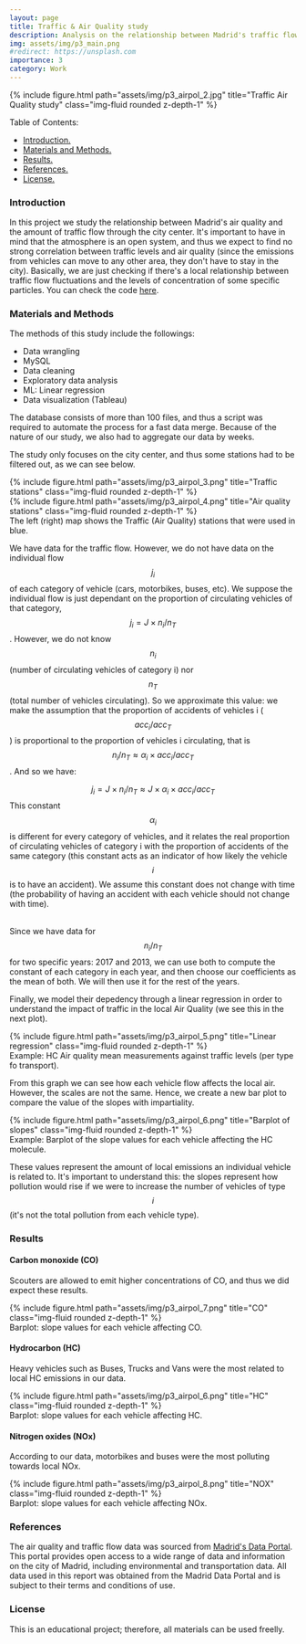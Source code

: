 ```yaml
---
layout: page
title: Traffic & Air Quality study
description: Analysis on the relationship between Madrid's traffic flow and its own air quality levels.
img: assets/img/p3_main.png
#redirect: https://unsplash.com
importance: 3
category: Work
---
```

<div class="row">
    <div class="col-sm mt-3 mt-md-0">
        {% include figure.html path="assets/img/p3_airpol_2.jpg" title="Traffic Air Quality study" class="img-fluid rounded z-depth-1" %}
    </div>
</div>

<div id="table-of-contents">
  <p>Table of Contents:</p>
<ul>
  <li><a href="#section1">Introduction.</a></li>
  <li><a href="#section2">Materials and Methods.</a></li>
  <li><a href="#section3">Results.</a></li>
  <li><a href="#section4">References.</a></li>
  <li><a href="#section5">License.</a></li>
</ul></div>



<a id='section1'></a>
### Introduction

In this project we study the relationship between Madrid's air quality and the amount of traffic flow through the city center. It's important to have in mind that the atmosphere is an open system, and thus we expect to find no strong correlation between traffic levels and air quality (since the emissions from vehicles can move to any other area, they don't have to stay in the city). Basically, we are just checking if there's a local relationship between traffic flow fluctuations and the levels of concentration of some specific particles. You can check the code <a href="https://github.com/fbgranell/analysis-traffic-airquality-madrid">here</a>.


<a id='section2'></a>
### Materials and Methods

The methods of this study include the followings:

* Data wrangling
* MySQL
* Data cleaning
* Exploratory data analysis
* ML: Linear regression
* Data visualization (Tableau)

The database consists of more than 100 files, and thus a script was required to automate the process for a fast data merge.
Because of the nature of our study, we also had to aggregate our data by weeks.

The study only focuses on the city center, and thus some stations had to be filtered out, as we can see below. 

<div class="row justify-content-sm-center">
    <div class="col-sm-8 mt-3 mt-md-0">
        {% include figure.html path="assets/img/p3_airpol_3.png" title="Traffic stations" class="img-fluid rounded z-depth-1" %}
    </div>
    <div class="col-sm-4 mt-3 mt-md-0">
        {% include figure.html path="assets/img/p3_airpol_4.png" title="Air quality stations" class="img-fluid rounded z-depth-1" %}
    </div>
</div>
<div class="caption">
    The left (right) map shows the Traffic (Air Quality) stations that were used in blue.
</div>

We have data for the traffic flow. However, we do not have data on the individual flow $$j_i$$ of each category of vehicle (cars, motorbikes, buses, etc). We suppose the individual flow is just dependant on the proportion of circulating vehicles of that category, $$j_i = J \times n_i/n_T$$. However, we do not know $$n_i$$ (number of circulating vehicles of category i) nor $$n_T$$ (total number of vehicles circulating). So we approximate this value: we make the assumption that the proportion of accidents of vehicles i ($$acc_i/acc_T$$) is proportional to the proportion of vehicles i circulating, that is $$n_i/n_T \approx \alpha_i \times acc_i / acc_T$$. And so we have: 
<br><center> $$ j_i = J \times n_i /n_T \approx J \times \alpha_i \times acc_i/acc_T$$ </center>
This constant $$\alpha_i$$ is different for every category of vehicles, and it relates the real proportion of circulating vehicles of category i with the proportion of accidents of the same category (this constant acts as an indicator of how likely the vehicle $$i$$ is to have an accident). We assume this constant does not change with time (the probability of having an accident with each vehicle should not change with time).

<br>Since we have data for $$n_i/n_T$$ for two specific years: 2017 and 2013, we can use both to compute the constant of each category in each year, and then choose our coefficients as the mean of both. We will then use it for the rest of the years.

Finally, we model their depedency through a linear regression in order to understand the impact of traffic in the local Air Quality (we see this in the next plot).

<div class="row">
    <div class="col-sm mt-3 mt-md-0">
        {% include figure.html path="assets/img/p3_airpol_5.png" title="Linear regression" class="img-fluid rounded z-depth-1" %}
    </div>
</div>
<div class="caption">
    Example: HC Air quality mean measurements against traffic levels (per type fo transport).
</div>

From this graph we can see how each vehicle flow affects the local air. However, the scales are not the same. Hence, we create a new bar plot to compare the value of the slopes with impartiality.


<div class="row">
    <div class="col-sm mt-3 mt-md-0">
        {% include figure.html path="assets/img/p3_airpol_6.png" title="Barplot of slopes" class="img-fluid rounded z-depth-1" %}
    </div>
</div>
<div class="caption">
    Example: Barplot of the slope values for each vehicle affecting the HC molecule.
</div>

These values represent the amount of local emissions an individual vehicle is related to. It's important to understand this: the slopes represent how pollution would rise if we were to increase the number of vehicles of type $$i$$ (it's not the total pollution from each vehicle type). 

<a id='section3'></a>
### Results

#### Carbon monoxide (CO)
Scouters are allowed to emit higher concentrations of CO, and thus we did expect these results.
<div class="row">
    <div class="col-sm mt-3 mt-md-0">
        {% include figure.html path="assets/img/p3_airpol_7.png" title="CO" class="img-fluid rounded z-depth-1" %}
    </div>
</div>
<div class="caption">
    Barplot: slope values for each vehicle affecting CO.
</div>

#### Hydrocarbon (HC)
Heavy vehicles such as Buses, Trucks and Vans were the most related to local HC emissions in our data.
<div class="row">
    <div class="col-sm mt-3 mt-md-0">
        {% include figure.html path="assets/img/p3_airpol_6.png" title="HC" class="img-fluid rounded z-depth-1" %}
    </div>
</div>
<div class="caption">
    Barplot: slope values for each vehicle affecting HC.
</div>

#### Nitrogen oxides (NOx)
According to our data, motorbikes and buses were the most polluting towards local NOx.
<div class="row">
    <div class="col-sm mt-3 mt-md-0">
        {% include figure.html path="assets/img/p3_airpol_8.png" title="NOX" class="img-fluid rounded z-depth-1" %}
    </div>
</div>
<div class="caption">
    Barplot: slope values for each vehicle affecting NOx.
</div>




<a id='section4'></a>
### References
The air quality and traffic flow data was sourced from <a href="https://datos.madrid.es/portal/site/egob">Madrid's Data Portal</a>. This portal provides open access to a wide range of data and information on the city of Madrid, including environmental and transportation data. All data used in this report was obtained from the Madrid Data Portal and is subject to their terms and conditions of use.
<a id='section5'></a>
### License
This is an educational project; therefore, all materials can be used freelly.
